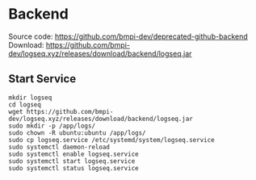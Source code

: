 # Backend

Source code: https://github.com/bmpi-dev/deprecated-github-backend
Download: https://github.com/bmpi-dev/logseq.xyz/releases/download/backend/logseq.jar

## Start Service

```
mkdir logseq
cd logseq
wget https://github.com/bmpi-dev/logseq.xyz/releases/download/backend/logseq.jar
sudo mkdir -p /app/logs/
sudo chown -R ubuntu:ubuntu /app/logs/
sudo cp logseq.service /etc/systemd/system/logseq.service
sudo systemctl daemon-reload
sudo systemctl enable logseq.service
sudo systemctl start logseq.service
sudo systemctl status logseq.service
```
